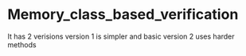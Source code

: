 # Memory_class_based_verification
It has 2 verisions 
version 1 is simpler and basic
version 2 uses harder methods
